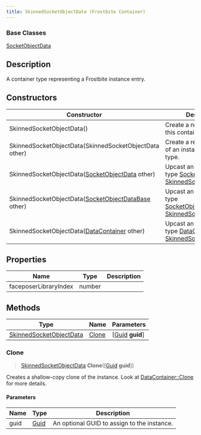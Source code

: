 ```yaml
---
title: SkinnedSocketObjectData (Frostbite Container)
---
```

### Base Classes

[SocketObjectData](SocketObjectData)

## Description

A container type representing a Frostbite instance entry.

## Constructors

| Constructor                                                                        | Description                                                                                                                           |
| ---------------------------------------------------------------------------------- | ------------------------------------------------------------------------------------------------------------------------------------- |
| SkinnedSocketObjectData()                                                          | Create a new instance of this container type.                                                                                         |
| SkinnedSocketObjectData(SkinnedSocketObjectData other)                             | Create a reference copy of an instance of the same type.                                                                              |
| SkinnedSocketObjectData([SocketObjectData](SocketObjectData) other)                | Upcast an instance of type [SocketObjectData](SocketObjectData) to [SkinnedSocketObjectData](SkinnedSocketObjectData).                |
| SkinnedSocketObjectData([SocketObjectDataBase](SocketObjectDataBase) other)        | Upcast an instance of type [SocketObjectDataBase](SocketObjectDataBase) to [SkinnedSocketObjectData](SkinnedSocketObjectData).        |
| SkinnedSocketObjectData([DataContainer](/vext/ref/cls/shr/datacontainer) other) | Upcast an instance of type [DataContainer](/vext/ref/cls/shr/datacontainer) to [SkinnedSocketObjectData](SkinnedSocketObjectData). |

## Properties

| Name                  | Type   | Description |
| --------------------- | ------ | ----------- |
| faceposerLibraryIndex | number |             |

## Methods

| Type                                               | Name            | Parameters                                     |
| -------------------------------------------------- | --------------- | ---------------------------------------------- |
| [SkinnedSocketObjectData](SkinnedSocketObjectData) | [Clone](#clone) | \[[Guid](/vext/ref/cls/shr/guid) **guid**\] |

### Clone

> [SkinnedSocketObjectData](SkinnedSocketObjectData) **Clone**(\[[Guid](/vext/ref/cls/shr/guid) **guid**\])

Creates a shallow-copy clone of the instance. Look at [DataContainer::Clone](/vext/ref/cls/shr/datacontainer#clone) for more details.

#### Parameters

| Name | Type         | Description                                 |
| ---- | ------------ | ------------------------------------------- |
| guid | [Guid](Guid) | An optional GUID to assign to the instance. |
